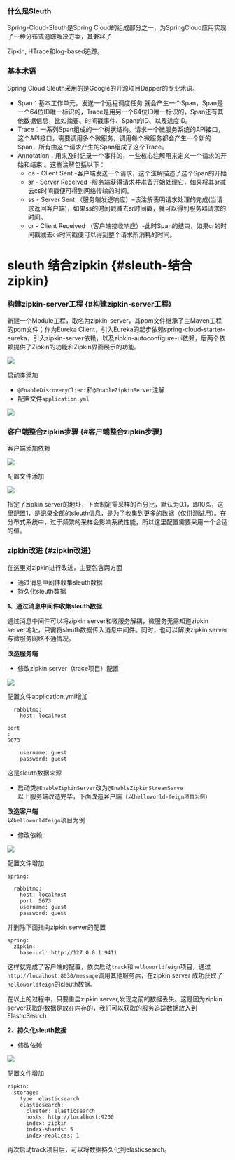 ### 什么是Sleuth

Spring-Cloud-Sleuth是Spring Cloud的组成部分之一，为SpringCloud应用实现了一种分布式追踪解决方案，其兼容了

Zipkin, HTrace和log-based追踪。

### 基本术语

Spring Cloud Sleuth采用的是Google的开源项目Dapper的专业术语。

* Span：基本工作单元，发送一个远程调度任务 就会产生一个Span，Span是一个64位ID唯一标识的，Trace是用另一个64位ID唯一标识的，Span还有其他数据信息，比如摘要、时间戳事件、Span的ID、以及进度ID。
* Trace：一系列Span组成的一个树状结构。请求一个微服务系统的API接口，这个API接口，需要调用多个微服务，调用每个微服务都会产生一个新的Span，所有由这个请求产生的Span组成了这个Trace。
* Annotation：用来及时记录一个事件的，一些核心注解用来定义一个请求的开始和结束 。这些注解包括以下：
  * cs - Client Sent -客户端发送一个请求，这个注解描述了这个Span的开始
  * sr - Server Received -服务端获得请求并准备开始处理它，如果将其sr减去cs时间戳便可得到网络传输的时间。
  * ss - Server Sent （服务端发送响应）–该注解表明请求处理的完成\(当请求返回客户端\)，如果ss的时间戳减去sr时间戳，就可以得到服务器请求的时间。
  * cr - Client Received （客户端接收响应）-此时Span的结束，如果cr的时间戳减去cs时间戳便可以得到整个请求所消耗的时间。

# sleuth 结合zipkin {#sleuth-结合zipkin}

### 构建zipkin-server工程 {#构建zipkin-server工程}

新建一个Module工程，取名为zipkin-server，其pom文件继承了主Maven工程的pom文件；作为Eureka Client，引入Eureka的起步依赖spring-cloud-starter-eureka，引入zipkin-server依赖，以及zipkin-autoconfigure-ui依赖，后两个依赖提供了Zipkin的功能和Zipkin界面展示的功能。

![](/assets/import42.png)

启动类添加

* `@EnableDiscoveryClient`和`@EnableZipkinServer`注解
* 配置文件`application.yml`

![](/assets/import44.png)

### 客户端整合zipkin步骤 {#客户端整合zipkin步骤}

客户端添加依赖

![](/assets/import41.png)

配置文件添加

![](/assets/import45.png)

指定了zipkin server的地址，下面制定需采样的百分比，默认为0.1，即10%，这里配置1，是记录全部的sleuth信息，是为了收集到更多的数据（仅供测试用）。在分布式系统中，过于频繁的采样会影响系统性能，所以这里配置需要采用一个合适的值。

### zipkin改进 {#zipkin改进}

在这里对zipkin进行改进，主要包含两方面

* 通过消息中间件收集sleuth数据  
* 持久化sleuth数据

**1、通过消息中间件收集sleuth数据**

通过消息中间件可以将zipkin server和微服务解耦，微服务无需知道zipkin server地址，只需将sleuth数据传入消息中间件。同时，也可以解决zipkin server与微服务网络不通情况。

**改造服务端**

* 修改zipkin server（trace项目）配置

![](/assets/import46.png)

配置文件application.yml增加

```
  rabbitmq:
    host: localhost

port
: 
5673

    username: guest
    password: guest
```

这是sleuth数据来源

* 启动类`@EnableZipkinServer`改为`@EnableZipkinStreamServe`  
  以上服务端改造完毕，下面改造客户端（以`helloworld-feign项目为例`）

**改造客户端**  
以`helloworldfeign`项目为例

* 修改依赖

![](/assets/import58.png)

配置文件增加

```
spring:

  rabbitmq:
    host: localhost
    port: 5673
    username: guest
    password: guest
```

并删除下面指向zipkin server的配置

```
spring:
  zipkin:
    base-url: http://127.0.0.1:9411
```

这样就完成了客户端的配置，依次启动`track`和`helloworldfeign`项目，通过`http://localhost:8030/message`调用其他服务后，在zipkin server 成功获取了`helloworldfeign`的sleuth数据。

在以上的过程中，只要重启zipkin server,发现之前的数据丢失。这是因为zipkin server获取的数据是放在内存的，我们可以获取的服务追踪数据放入到ElasticSearch

**2、持久化sleuth数据**  
- 修改依赖

![](/assets/import61.png)

配置文件增加

```
zipkin:
  storage:
    type: elasticsearch
    elasticsearch:
      cluster: elasticsearch
      hosts: http://localhost:9200
      index: zipkin
      index-shards: 5
      index-replicas: 1

```

再次启动track项目后，可以将数据持久化到elasticsearch。

